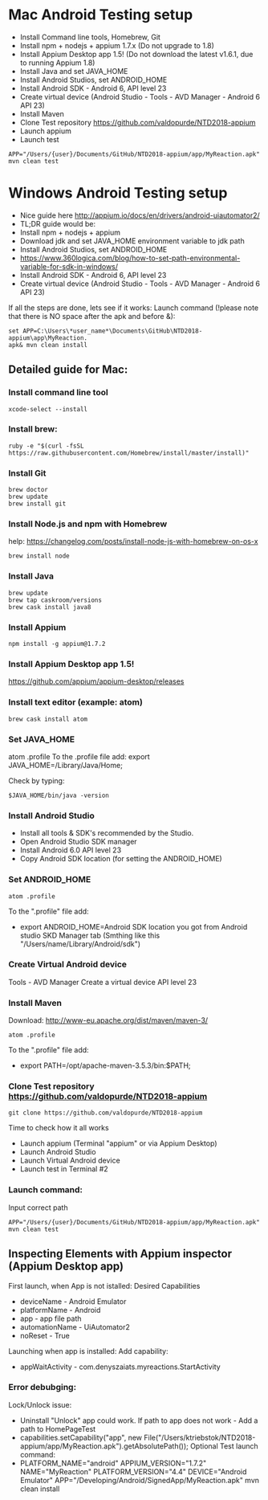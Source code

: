 # Mac Android Testing setup

* Install Command line tools, Homebrew, Git
* Install npm + nodejs + appium 1.7.x (Do not upgrade to 1.8)
* Install Appium Desktop app 1.5! (Do not download the latest v1.6.1, due to running Appium 1.8)
* Install Java and set JAVA_HOME
* Install Android Studios, set ANDROID_HOME
* Install Android SDK - Android 6, API level 23
* Create virtual device (Android Studio - Tools - AVD Manager - Android 6 API 23)
* Install Maven
* Clone Test repository https://github.com/valdopurde/NTD2018-appium
* Launch appium
* Launch test
```
APP="/Users/{user}/Documents/GitHub/NTD2018-appium/app/MyReaction.apk" mvn clean test
```
# Windows Android Testing setup

* Nice guide here http://appium.io/docs/en/drivers/android-uiautomator2/
* TL;DR guide would be:  
 * Install npm + nodejs + appium
 * Download jdk and set JAVA_HOME environment variable to jdk path
 * Install Android Studios, set ANDROID_HOME 
  * https://www.360logica.com/blog/how-to-set-path-environmental-variable-for-sdk-in-windows/
 * Install Android SDK - Android 6, API level 23
 * Create virtual device (Android Studio - Tools - AVD Manager - Android 6 API 23)

If all the steps are done, lets see if it works:
Launch command (!please note that there is NO space after the apk and before &):
```
set APP=C:\Users\*user_name*\Documents\GitHub\NTD2018-appium\app\MyReaction.
apk& mvn clean install
```

## Detailed guide for Mac:

### Install command line tool
```
xcode-select --install
```
### Install brew:
```
ruby -e "$(curl -fsSL https://raw.githubusercontent.com/Homebrew/install/master/install)"
```
### Install Git
```
brew doctor
brew update
brew install git
```
### Install Node.js and npm with Homebrew
help: https://changelog.com/posts/install-node-js-with-homebrew-on-os-x
```
brew install node
```
### Install Java
```
brew update
brew tap caskroom/versions
brew cask install java8
```
### Install Appium
```
npm install -g appium@1.7.2
```
### Install Appium Desktop app 1.5!
https://github.com/appium/appium-desktop/releases

### Install text editor (example: atom)
```
brew cask install atom
```
### Set JAVA_HOME
atom .profile
To the .profile file add:
export JAVA_HOME=/Library/Java/Home;

Check by typing:
```
$JAVA_HOME/bin/java -version
```
### Install Android Studio
* Install all tools & SDK's recommended by the Studio.
* Open Android Studio SDK manager
* Install Android 6.0 API level 23
* Copy Android SDK location (for setting the ANDROID_HOME)

### Set ANDROID_HOME
```
atom .profile
```
To the ".profile" file add:
* export ANDROID_HOME=Android SDK location you got from Android studio SKD Manager tab (Smthing like this     "/Users/name/Library/Android/sdk")

### Create Virtual Android device
Tools - AVD Manager
Create a virtual device API level 23

### Install Maven
Download: http://www-eu.apache.org/dist/maven/maven-3/
```
atom .profile
```
To the ".profile" file add:
* export PATH=/opt/apache-maven-3.5.3/bin:$PATH;

### Clone Test repository https://github.com/valdopurde/NTD2018-appium
```
git clone https://github.com/valdopurde/NTD2018-appium
```
Time to check how it all works
* Launch appium (Terminal "appium" or via Appium Desktop)
* Launch Android Studio
* Launch Virtual Android device
* Launch test in Terminal #2

### Launch command:
Input correct path
```
APP="/Users/{user}/Documents/GitHub/NTD2018-appium/app/MyReaction.apk" mvn clean test
```
## Inspecting Elements with Appium inspector (Appium Desktop app)

First launch, when App is not istalled:
Desired Capabilities
* deviceName - Android Emulator
* platformName - Android
* app - app file path
* automationName - UiAutomator2
* noReset - True

Launching when app is installed:
Add capability:
* appWaitActivity - com.denyszaiats.myreactions.StartActivity

### Error debubging:
Lock/Unlock issue:
* Uninstall "Unlock" app could work.
If path to app does not work - Add a path to HomePageTest
* capabilities.setCapability("app", new File("/Users/ktriebstok/NTD2018-appium/app/MyReaction.apk").getAbsolutePath());
Optional Test launch command: 
* PLATFORM_NAME="android" APPIUM_VERSION="1.7.2" NAME="MyReaction" PLATFORM_VERSION="4.4" DEVICE="Android Emulator" APP="/Developing/Android/SignedApp/MyReaction.apk" mvn clean install
